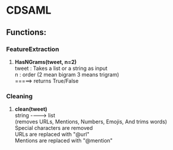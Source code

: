 # CDSAML

## Functions: ##
### FeatureExtraction ##
1. **HasNGrams(tweet, n=2)** </br>
    tweet : Takes a list or a string as input  </br>
    n : order (2 mean bigram 3 means trigram)  </br>
    =====> returns True/False  </br>

### Cleaning ###
1. **clean(tweet)**  </br>
    string ----> list  </br>
    (removes URLs, Mentions, Numbers, Emojis, And trims words) </br>
    Special characters are removed </br>
    URLs are replaced with "@url" </br>
    Mentions are replaced with "@mention"</br>
